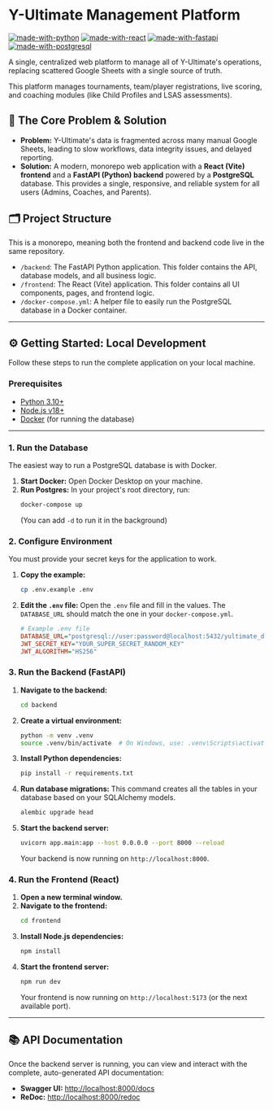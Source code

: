 # Y-Ultimate Management Platform

[![made-with-python](https://img.shields.io/badge/Made%20with-Python-1f425f.svg)](https://www.python.org/)
[![made-with-react](https://img.shields.io/badge/Made%20with-React-20232a?logo=react&logoColor=61DAFB)](https://reactjs.org/)
[![made-with-fastapi](https://img.shields.io/badge/Made%20with-FastAPI-009688.svg?logo=fastapi)](https://fastapi.tiangolo.com/)
[![made-with-postgresql](https://img.shields.io/badge/Made%20with-PostgreSQL-336791.svg?logo=postgresql)](https://www.postgresql.org/)

A single, centralized web platform to manage all of Y-Ultimate's operations, replacing scattered Google Sheets with a single source of truth.

This platform manages tournaments, team/player registrations, live scoring, and coaching modules (like Child Profiles and LSAS assessments).

## 🚀 The Core Problem & Solution

* **Problem:** Y-Ultimate's data is fragmented across many manual Google Sheets, leading to slow workflows, data integrity issues, and delayed reporting.
* **Solution:** A modern, monorepo web application with a **React (Vite) frontend** and a **FastAPI (Python) backend** powered by a **PostgreSQL** database. This provides a single, responsive, and reliable system for all users (Admins, Coaches, and Parents).

## 🗂️ Project Structure

This is a monorepo, meaning both the frontend and backend code live in the same repository.

* `/backend`: The FastAPI Python application. This folder contains the API, database models, and all business logic.
* `/frontend`: The React (Vite) application. This folder contains all UI components, pages, and frontend logic.
* `/docker-compose.yml`: A helper file to easily run the PostgreSQL database in a Docker container.

---

## ⚙️ Getting Started: Local Development

Follow these steps to run the complete application on your local machine.

### Prerequisites

* [Python 3.10+](https://www.python.org/downloads/)
* [Node.js v18+](https://nodejs.org/)
* [Docker](https://www.docker.com/products/docker-desktop/) (for running the database)

---

### 1. Run the Database

The easiest way to run a PostgreSQL database is with Docker.

1.  **Start Docker:** Open Docker Desktop on your machine.
2.  **Run Postgres:** In your project's root directory, run:
    ```sh
    docker-compose up
    ```
    (You can add `-d` to run it in the background)

### 2. Configure Environment

You must provide your secret keys for the application to work.

1.  **Copy the example:**
    ```sh
    cp .env.example .env
    ```
2.  **Edit the `.env` file:**
    Open the `.env` file and fill in the values. The `DATABASE_URL` should match the one in your `docker-compose.yml`.

    ```ini
    # Example .env file
    DATABASE_URL="postgresql://user:password@localhost:5432/yultimate_db"
    JWT_SECRET_KEY="YOUR_SUPER_SECRET_RANDOM_KEY"
    JWT_ALGORITHM="HS256"
    ```

### 3. Run the Backend (FastAPI)

1.  **Navigate to the backend:**
    ```sh
    cd backend
    ```
2.  **Create a virtual environment:**
    ```sh
    python -m venv .venv
    source .venv/bin/activate  # On Windows, use: .venv\Scripts\activate
    ```
3.  **Install Python dependencies:**
    ```sh
    pip install -r requirements.txt
    ```
4.  **Run database migrations:**
    This command creates all the tables in your database based on your SQLAlchemy models.
    ```sh
    alembic upgrade head
    ```
5.  **Start the backend server:**
    ```sh
    uvicorn app.main:app --host 0.0.0.0 --port 8000 --reload
    ```
    Your backend is now running on `http://localhost:8000`.

### 4. Run the Frontend (React)

1.  **Open a new terminal window.**
2.  **Navigate to the frontend:**
    ```sh
    cd frontend
    ```
3.  **Install Node.js dependencies:**
    ```sh
    npm install
    ```
4.  **Start the frontend server:**
    ```sh
    npm run dev
    ```
    Your frontend is now running on `http://localhost:5173` (or the next available port).

---

## 📚 API Documentation

Once the backend server is running, you can view and interact with the complete, auto-generated API documentation:

* **Swagger UI:** [http://localhost:8000/docs](http://localhost:8000/docs)
* **ReDoc:** [http://localhost:8000/redoc](http://localhost:8000/redoc)